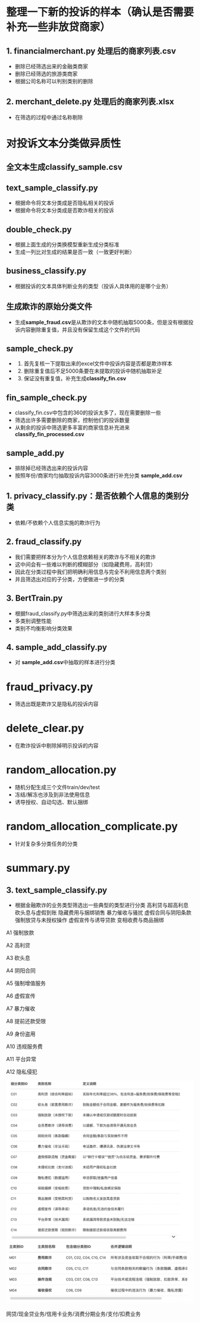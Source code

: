 # 整理一下新的投诉的样本（确认是否需要补充一些非放贷商家）
## 1. financialmerchant.py **处理后的商家列表.csv**
* 删除已经筛选出来的金融类商家
* 删除已经筛选的旅游类商家
* 根据公司名称可以判别类别的删除

## 2. merchant_delete.py **处理后的商家列表.xlsx**
* 在筛选的过程中通过名称剔除

# 对投诉文本分类做异质性 
## 全文本生成**classify_sample.csv**
## text_sample_classify.py
* 根据命令将文本分类成是否隐私相关的投诉
* 根据命令将文本分类成是否欺诈相关的投诉

## double_check.py
* 根据上面生成的分类换模型重新生成分类标准
* 生成一列比对生成的结果是否一致（一致更好判断）

## business_classify.py
* 根据投诉的文本具体判断业务的类型（投诉人具体用的是哪个业务）

## 生成欺诈的原始分类文件
* 生成**sample_fraud.csv**是从欺诈的文本中随机抽取5000条，但是没有根据投诉内容删除重复值，并且没有保留生成这个文件的代码

## sample_check.py
* 1. 首先复核一下提取出来的excel文件中投诉内容是否都是欺诈样本
* 2. 删除重复值后不足5000条要在未提取的投诉中随机抽取补足
* 3. 保证没有重复值，补充生成**classify_fin.csv**

## fin_sample_check.py
* classify_fin.csv中包含的360的投诉太多了，现在需要删除一些
* 筛选出许多需要删除的商家，控制他们的投诉数量
* 从剩余的投诉中筛选更多丰富的商家信息补充进来 **classify_fin_processed.csv**

## sample_add.py
* 排除掉已经筛选出来的投诉内容
* 按照年份/商家均匀抽取投诉内容3000条进行补充分类 **sample_add.csv**


## 1. privacy_classify.py：是否依赖个人信息的类别分类
* 依赖/不依赖个人信息实施的欺诈行为

## 2. fraud_classify.py
* 我们需要把样本分为个人信息依赖相关的欺诈与不相关的欺诈
* 这中间会有一些难以判断的模糊部分（如隐藏费用，高利贷）
* 因此在分类过程中我们把明确利用信息与完全不利用信息两个类别
* 并且筛选出对应的子分类，方便做进一步的分类

## 3. BertTrain.py
* 根据fraud_classify.py中筛选出来的类别进行大样本多分类
* 多类别调整性能
* 类别不均衡影响分类效果

## 4. sample_add_classify.py
* 对 **sample_add.csv**中抽取的样本进行分类

# fraud_privacy.py
* 筛选出既是欺诈又是隐私的投诉内容

# delete_clear.py
* 在欺诈投诉中剔除掉明示投诉的内容

# random_allocation.py
* 随机分配生成三个文件train/dev/test
* 冻结/解冻也涉及到非法使用信息
* 诱导授权、自动勾选、默认捆绑

# random_allocation_complicate.py
* 针对复杂多分类任务的分类
# summary.py


## 3. text_sample_classify.py
* 根据金融欺诈的业务类型筛选出一些典型的类型进行分类
高利贷与超高利息 砍头息与虚假到账 隐藏费用与捆绑销售 暴力催收与骚扰 虚假合同与阴阳条款 强制放贷与未授权操作 虚假宣传与诱导贷款 变相收费与商品捆绑

A1 强制放款

A2 高利贷

A3 砍头息

A4 阴阳合同

A5 强制增值服务

A6 虚假宣传

A7 暴力催收

A8 提前还款受限

A9 身份盗用

A10 违规服务费

A11 平台异常

A12 隐私侵犯

![alt text](image.png)
![alt text](image-1.png)

网贷/现金贷业务/信用卡业务/消费分期业务/支付/扣费业务
